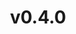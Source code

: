 ---
wip: false
title: v0.4.0
releasedatebegin: "2016-12-06 16:45:01"
releasedateend: "2016-12-08 15:45:00"
---